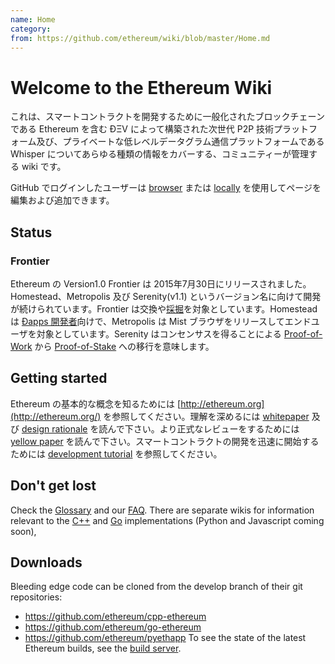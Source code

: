 ```yaml
---
name: Home
category: 
from: https://github.com/ethereum/wiki/blob/master/Home.md
---
```


# Welcome to the Ethereum Wiki


これは、スマートコントラクトを開発するために一般化されたブロックチェーンである Ethereum を含む ÐΞV によって構築された次世代 P2P 技術プラットフォーム及び、プライベートな低レベルデータグラム通信プラットフォームである Whisper についてあらゆる種類の情報をカバーする、コミュニティーが管理する wiki です。

GitHub でログインしたユーザーは [browser](https://help.github.com/articles/editing-wiki-pages-via-the-online-interface) または [locally](https://help.github.com/articles/adding-and-editing-wiki-pages-locally) を使用してページを編集および追加できます。

## Status 

### Frontier

Ethereum の Version1.0 Frontier は 2015年7月30日にリリースされました。Homestead、Metropolis 及び Serenity(v1.1) というバージョン名に向けて開発が続けられています。Frontier は交換や[採掘](https://github.com/ethereum/wiki/wiki/Mining)を対象としています。Homestead は [Ðapps 開発者](https://github.com/ethereum/wiki/wiki/Ethereum-Development-Tutorial)向けで、Metropolis は Mist ブラウザをリリースしてエンドユーザを対象としています。Serenity はコンセンサスを得ることによる [Proof-of-Work](https://github.com/ethereum/wiki/wiki/Ethash) から [Proof-of-Stake](https://blog.ethereum.org/2015/08/01/introducing-casper-friendly-ghost/) への移行を意味します。

## Getting started
Ethereum の基本的な概念を知るためには [http://ethereum.org](http://ethereum.org/) を参照してください。理解を深めるには [whitepaper](https://github.com/ethereum/wiki/wiki/White-Paper) 及び [design rationale](https://github.com/ethereum/wiki/wiki/Design-Rationale) を読んで下さい。より正式なレビューをするためには [yellow paper](http://gavwood.com/Paper.pdf) を読んで下さい。スマートコントラクトの開発を迅速に開始するためには [development tutorial](https://github.com/ethereum/wiki/wiki/Ethereum-Development-Tutorial) を参照してください。

## Don't get lost
Check the [Glossary](https://github.com/ethereum/wiki/wiki/Glossary) and our [FAQ](https://github.com/ethereum/wiki/wiki/FAQ). There are separate wikis for information relevant to the [C++](https://github.com/ethereum/cpp-ethereum/wiki) and [Go](https://github.com/ethereum/go-ethereum/wiki) implementations (Python and Javascript coming soon),

## Downloads
Bleeding edge code can be cloned from the develop branch of their git repositories:
- https://github.com/ethereum/cpp-ethereum
- https://github.com/ethereum/go-ethereum
- https://github.com/ethereum/pyethapp
To see the state of the latest Ethereum builds, see the [build server](http://build.ethdev.com/console).
